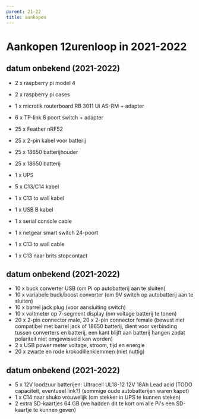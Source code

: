 ```yaml
---
parent: 21-22
title: aankopen
---
```


# Aankopen 12urenloop in 2021-2022

## datum onbekend (2021-2022)

- 2 x raspberry pi model 4
- 2 x raspberry pi cases
- 1 x microtik routerboard RB 3011 Ui AS-RM + adapter
- 6 x TP-link 8 poort switch + adapter

- 25 x Feather nRF52
- 25 x 2-pin kabel voor batterij
- 25 x 18650 batterijhouder
- 25 x 18650 batterij

- 1 x UPS
- 5 x C13/C14 kabel
- 1 x C13 to wall kabel
- 1 x USB B kabel
- 1 x serial console cable

- 1 x netgear smart switch 24-poort
- 1 x C13 to wall cable
- 1 x C13 naar brits stopcontact

## datum onbekend (2021-2022)

- 10 x buck converter USB (om Pi op autobatterij aan te sluiten)
- 10 x variabele buck/boost converter (om 9V switch op autobatterij aan te sluiten)
- 10 x barrel jack plug (voor aansluiting switch)
- 10 x voltmeter op 7-segment display (om voltage batterij te tonen)
- 20 x 2-pin connector male, 20 x 2-pin connector female (bewust niet compatibel met barrel jack of 18650 batterij, dient voor verbinding tussen converters en batterij, een kant blijft aan batterij hangen zodat polariteit niet omgewisseld kan worden)
- 2 x USB power meter voltage, stroom, tijd en energie
- 20 x zwarte en rode krokodillenklemmen (niet nuttig)

## datum onbekend (2021-2022)

- 5 x 12V loodzuur batterijen: Ultracell UL18-12 12V 18Ah Lead acid (TODO capaciteit, eventueel link?) (sommige oude autobatterijen waren kapot)
- 1 x C14 naar shuko vrouwelijk (om stekker in UPS te kunnen steken)
- 2 extra SD-kaartjes 64 GB (we hadden dit te kort om alle Pi's een SD-kaartje te kunnen geven)

